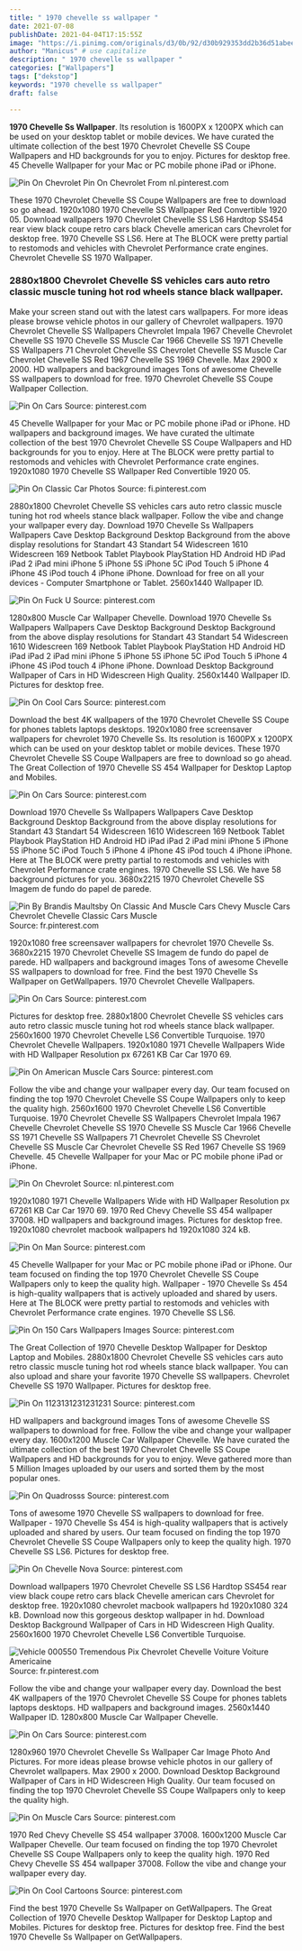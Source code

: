 ```yaml
---
title: " 1970 chevelle ss wallpaper "
date: 2021-07-08
publishDate: 2021-04-04T17:15:55Z
image: "https://i.pinimg.com/originals/d3/0b/92/d30b929353dd2b36d51abee4f6935a21.jpg"
author: "Manicus" # use capitalize
description: " 1970 chevelle ss wallpaper "
categories: ["Wallpapers"]
tags: ["dekstop"]
keywords: "1970 chevelle ss wallpaper"
draft: false

---
```



**1970 Chevelle Ss Wallpaper**. Its resolution is 1600PX x 1200PX which can be used on your desktop tablet or mobile devices. We have curated the ultimate collection of the best 1970 Chevrolet Chevelle SS Coupe Wallpapers and HD backgrounds for you to enjoy. Pictures for desktop free. 45 Chevelle Wallpaper for your Mac or PC mobile phone iPad or iPhone.

![Pin On Chevrolet](https://i.pinimg.com/originals/20/51/74/20517460ab4842c3ceff6be1ec87baff.jpg "Pin On Chevrolet")
Pin On Chevrolet From nl.pinterest.com


These 1970 Chevrolet Chevelle SS Coupe Wallpapers are free to download so go ahead. 1920x1080 1970 Chevelle SS Wallpaper Red Convertible 1920 05. Download wallpapers 1970 Chevrolet Chevelle SS LS6 Hardtop SS454 rear view black coupe retro cars black Chevelle american cars Chevrolet for desktop free. 1970 Chevelle SS LS6. Here at The BLOCK were pretty partial to restomods and vehicles with Chevrolet Performance crate engines. Chevrolet Chevelle SS 1970 Wallpaper.

### 2880x1800 Chevrolet Chevelle SS vehicles cars auto retro classic muscle tuning hot rod wheels stance black wallpaper.

Make your screen stand out with the latest cars wallpapers. For more ideas please browse vehicle photos in our gallery of Chevrolet wallpapers. 1970 Chevrolet Chevelle SS Wallpapers Chevrolet Impala 1967 Chevelle Chevrolet Chevelle SS 1970 Chevelle SS Muscle Car 1966 Chevelle SS 1971 Chevelle SS Wallpapers 71 Chevrolet Chevelle SS Chevrolet Chevelle SS Muscle Car Chevrolet Chevelle SS Red 1967 Chevelle SS 1969 Chevelle. Max 2900 x 2000. HD wallpapers and background images Tons of awesome Chevelle SS wallpapers to download for free. 1970 Chevrolet Chevelle SS Coupe Wallpaper Collection.


![Pin On Cars](https://i.pinimg.com/564x/9a/76/5d/9a765d2d872ba9d26c650cf68c9adfc1.jpg "Pin On Cars")
Source: pinterest.com

45 Chevelle Wallpaper for your Mac or PC mobile phone iPad or iPhone. HD wallpapers and background images. We have curated the ultimate collection of the best 1970 Chevrolet Chevelle SS Coupe Wallpapers and HD backgrounds for you to enjoy. Here at The BLOCK were pretty partial to restomods and vehicles with Chevrolet Performance crate engines. 1920x1080 1970 Chevelle SS Wallpaper Red Convertible 1920 05.

![Pin On Classic Car Photos](https://i.pinimg.com/originals/95/49/8c/95498c24f977e42c428c359476a6b000.jpg "Pin On Classic Car Photos")
Source: fi.pinterest.com

2880x1800 Chevrolet Chevelle SS vehicles cars auto retro classic muscle tuning hot rod wheels stance black wallpaper. Follow the vibe and change your wallpaper every day. Download 1970 Chevelle Ss Wallpapers Wallpapers Cave Desktop Background Desktop Background from the above display resolutions for Standart 43 Standart 54 Widescreen 1610 Widescreen 169 Netbook Tablet Playbook PlayStation HD Android HD iPad iPad 2 iPad mini iPhone 5 iPhone 5S iPhone 5C iPod Touch 5 iPhone 4 iPhone 4S iPod touch 4 iPhone iPhone. Download for free on all your devices - Computer Smartphone or Tablet. 2560x1440 Wallpaper ID.

![Pin On Fuck U](https://i.pinimg.com/originals/cd/ab/0c/cdab0c5e0e05067e5edf28210f4ba443.jpg "Pin On Fuck U")
Source: pinterest.com

1280x800 Muscle Car Wallpaper Chevelle. Download 1970 Chevelle Ss Wallpapers Wallpapers Cave Desktop Background Desktop Background from the above display resolutions for Standart 43 Standart 54 Widescreen 1610 Widescreen 169 Netbook Tablet Playbook PlayStation HD Android HD iPad iPad 2 iPad mini iPhone 5 iPhone 5S iPhone 5C iPod Touch 5 iPhone 4 iPhone 4S iPod touch 4 iPhone iPhone. Download Desktop Background Wallpaper of Cars in HD Widescreen High Quality. 2560x1440 Wallpaper ID. Pictures for desktop free.

![Pin On Cool Cars](https://i.pinimg.com/originals/3c/ac/b0/3cacb03ef667cba28f956db779260eda.jpg "Pin On Cool Cars")
Source: pinterest.com

Download the best 4K wallpapers of the 1970 Chevrolet Chevelle SS Coupe for phones tablets laptops desktops. 1920x1080 free screensaver wallpapers for chevrolet 1970 Chevelle Ss. Its resolution is 1600PX x 1200PX which can be used on your desktop tablet or mobile devices. These 1970 Chevrolet Chevelle SS Coupe Wallpapers are free to download so go ahead. The Great Collection of 1970 Chevelle SS 454 Wallpaper for Desktop Laptop and Mobiles.

![Pin On Cars](https://i.pinimg.com/originals/f1/49/52/f149524ec1f571502397801335b97fb0.jpg "Pin On Cars")
Source: pinterest.com

Download 1970 Chevelle Ss Wallpapers Wallpapers Cave Desktop Background Desktop Background from the above display resolutions for Standart 43 Standart 54 Widescreen 1610 Widescreen 169 Netbook Tablet Playbook PlayStation HD Android HD iPad iPad 2 iPad mini iPhone 5 iPhone 5S iPhone 5C iPod Touch 5 iPhone 4 iPhone 4S iPod touch 4 iPhone iPhone. Here at The BLOCK were pretty partial to restomods and vehicles with Chevrolet Performance crate engines. 1970 Chevelle SS LS6. We have 58 background pictures for you. 3680x2215 1970 Chevrolet Chevelle SS Imagem de fundo do papel de parede.

![Pin By Brandis Maultsby On Classic And Muscle Cars Chevy Muscle Cars Chevrolet Chevelle Classic Cars Muscle](https://i.pinimg.com/originals/43/98/33/439833a93d7359fab23f88e4d696f91d.jpg "Pin By Brandis Maultsby On Classic And Muscle Cars Chevy Muscle Cars Chevrolet Chevelle Classic Cars Muscle")
Source: fr.pinterest.com

1920x1080 free screensaver wallpapers for chevrolet 1970 Chevelle Ss. 3680x2215 1970 Chevrolet Chevelle SS Imagem de fundo do papel de parede. HD wallpapers and background images Tons of awesome Chevelle SS wallpapers to download for free. Find the best 1970 Chevelle Ss Wallpaper on GetWallpapers. 1970 Chevrolet Chevelle Wallpapers.

![Pin On Cars](https://i.pinimg.com/originals/7e/fc/13/7efc13b959bc906ea961d07f4877964c.jpg "Pin On Cars")
Source: pinterest.com

Pictures for desktop free. 2880x1800 Chevrolet Chevelle SS vehicles cars auto retro classic muscle tuning hot rod wheels stance black wallpaper. 2560x1600 1970 Chevrolet Chevelle LS6 Convertible Turquoise. 1970 Chevrolet Chevelle Wallpapers. 1920x1080 1971 Chevelle Wallpapers Wide with HD Wallpaper Resolution px 67261 KB Car Car 1970 69.

![Pin On American Muscle Cars](https://i.pinimg.com/originals/f2/b6/e5/f2b6e56516d1c912b977618e6266fcbd.jpg "Pin On American Muscle Cars")
Source: pinterest.com

Follow the vibe and change your wallpaper every day. Our team focused on finding the top 1970 Chevrolet Chevelle SS Coupe Wallpapers only to keep the quality high. 2560x1600 1970 Chevrolet Chevelle LS6 Convertible Turquoise. 1970 Chevrolet Chevelle SS Wallpapers Chevrolet Impala 1967 Chevelle Chevrolet Chevelle SS 1970 Chevelle SS Muscle Car 1966 Chevelle SS 1971 Chevelle SS Wallpapers 71 Chevrolet Chevelle SS Chevrolet Chevelle SS Muscle Car Chevrolet Chevelle SS Red 1967 Chevelle SS 1969 Chevelle. 45 Chevelle Wallpaper for your Mac or PC mobile phone iPad or iPhone.

![Pin On Chevrolet](https://i.pinimg.com/originals/20/51/74/20517460ab4842c3ceff6be1ec87baff.jpg "Pin On Chevrolet")
Source: nl.pinterest.com

1920x1080 1971 Chevelle Wallpapers Wide with HD Wallpaper Resolution px 67261 KB Car Car 1970 69. 1970 Red Chevy Chevelle SS 454 wallpaper 37008. HD wallpapers and background images. Pictures for desktop free. 1920x1080 chevrolet macbook wallpapers hd 1920x1080 324 kB.

![Pin On Man](https://i.pinimg.com/originals/0b/2e/07/0b2e079b822106a2e3040cdf34e03adc.jpg "Pin On Man")
Source: pinterest.com

45 Chevelle Wallpaper for your Mac or PC mobile phone iPad or iPhone. Our team focused on finding the top 1970 Chevrolet Chevelle SS Coupe Wallpapers only to keep the quality high. Wallpaper - 1970 Chevelle Ss 454 is high-quality wallpapers that is actively uploaded and shared by users. Here at The BLOCK were pretty partial to restomods and vehicles with Chevrolet Performance crate engines. 1970 Chevelle SS LS6.

![Pin On 150 Cars Wallpapers Images](https://i.pinimg.com/originals/25/87/15/2587155c2bf78280d5df342559bdc19a.jpg "Pin On 150 Cars Wallpapers Images")
Source: pinterest.com

The Great Collection of 1970 Chevelle Desktop Wallpaper for Desktop Laptop and Mobiles. 2880x1800 Chevrolet Chevelle SS vehicles cars auto retro classic muscle tuning hot rod wheels stance black wallpaper. You can also upload and share your favorite 1970 Chevelle SS wallpapers. Chevrolet Chevelle SS 1970 Wallpaper. Pictures for desktop free.

![Pin On 1123131231231231](https://i.pinimg.com/originals/66/0b/aa/660baaede1c86d8edd5b048e9b5dd08a.jpg "Pin On 1123131231231231")
Source: pinterest.com

HD wallpapers and background images Tons of awesome Chevelle SS wallpapers to download for free. Follow the vibe and change your wallpaper every day. 1600x1200 Muscle Car Wallpaper Chevelle. We have curated the ultimate collection of the best 1970 Chevrolet Chevelle SS Coupe Wallpapers and HD backgrounds for you to enjoy. Weve gathered more than 5 Million Images uploaded by our users and sorted them by the most popular ones.

![Pin On Quadrosss](https://i.pinimg.com/originals/a1/b1/68/a1b1680ff0eca38a580ce5124b90fbec.jpg "Pin On Quadrosss")
Source: pinterest.com

Tons of awesome 1970 Chevelle SS wallpapers to download for free. Wallpaper - 1970 Chevelle Ss 454 is high-quality wallpapers that is actively uploaded and shared by users. Our team focused on finding the top 1970 Chevrolet Chevelle SS Coupe Wallpapers only to keep the quality high. 1970 Chevelle SS LS6. Pictures for desktop free.

![Pin On Chevelle Nova](https://i.pinimg.com/originals/03/96/f0/0396f05c55802a3a0c152bf7ce17bde5.jpg "Pin On Chevelle Nova")
Source: pinterest.com

Download wallpapers 1970 Chevrolet Chevelle SS LS6 Hardtop SS454 rear view black coupe retro cars black Chevelle american cars Chevrolet for desktop free. 1920x1080 chevrolet macbook wallpapers hd 1920x1080 324 kB. Download now this gorgeous desktop wallpaper in hd. Download Desktop Background Wallpaper of Cars in HD Widescreen High Quality. 2560x1600 1970 Chevrolet Chevelle LS6 Convertible Turquoise.

![Vehicle 000550 Tremendous Pix Chevrolet Chevelle Voiture Voiture Americaine](https://i.pinimg.com/originals/d0/c2/c8/d0c2c8b34faf812ba7c568a048e95606.jpg "Vehicle 000550 Tremendous Pix Chevrolet Chevelle Voiture Voiture Americaine")
Source: fr.pinterest.com

Follow the vibe and change your wallpaper every day. Download the best 4K wallpapers of the 1970 Chevrolet Chevelle SS Coupe for phones tablets laptops desktops. HD wallpapers and background images. 2560x1440 Wallpaper ID. 1280x800 Muscle Car Wallpaper Chevelle.

![Pin On Cars](https://i.pinimg.com/originals/ba/9d/b6/ba9db69a5a168d24bb97e6310763d8b6.jpg "Pin On Cars")
Source: pinterest.com

1280x960 1970 Chevrolet Chevelle Ss Wallpaper Car Image Photo And Pictures. For more ideas please browse vehicle photos in our gallery of Chevrolet wallpapers. Max 2900 x 2000. Download Desktop Background Wallpaper of Cars in HD Widescreen High Quality. Our team focused on finding the top 1970 Chevrolet Chevelle SS Coupe Wallpapers only to keep the quality high.

![Pin On Muscle Cars](https://i.pinimg.com/originals/8e/58/e8/8e58e8aacdc0deaa73a3b093f09f8f51.jpg "Pin On Muscle Cars")
Source: pinterest.com

1970 Red Chevy Chevelle SS 454 wallpaper 37008. 1600x1200 Muscle Car Wallpaper Chevelle. Our team focused on finding the top 1970 Chevrolet Chevelle SS Coupe Wallpapers only to keep the quality high. 1970 Red Chevy Chevelle SS 454 wallpaper 37008. Follow the vibe and change your wallpaper every day.

![Pin On Cool Cartoons](https://i.pinimg.com/originals/d3/0b/92/d30b929353dd2b36d51abee4f6935a21.jpg "Pin On Cool Cartoons")
Source: pinterest.com

Find the best 1970 Chevelle Ss Wallpaper on GetWallpapers. The Great Collection of 1970 Chevelle Desktop Wallpaper for Desktop Laptop and Mobiles. Pictures for desktop free. Pictures for desktop free. Find the best 1970 Chevelle Ss Wallpaper on GetWallpapers.

